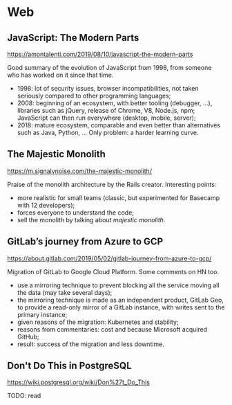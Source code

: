 # Web

## JavaScript: The Modern Parts
https://amontalenti.com/2019/08/10/javascript-the-modern-parts

Good summary of the evolution of JavaScript from 1998, from someone who has worked on it since that time.
* 1998: lot of security issues, browser incompatibilities, not taken seriously compared to other programming languages;
* 2008: beginning of an ecosystem, with better tooling (debugger, ...), libraries such as jQuery, release of Chrome, V8, Node.js, npm; JavaScript can then run everywhere (desktop, mobile, server);
* 2018: mature ecosystem, comparable and even better than alternatives such as Java, Python, ... Only problem: a harder learning curve.

## The Majestic Monolith
https://m.signalvnoise.com/the-majestic-monolith/

Praise of the monolith architecture by the Rails creator. Interesting points:
* more realistic for small teams (classic, but experimented for Basecamp with 12 developers);
* forces everyone to understand the code;
* sell the monolith by talking about *majestic monolith*.

##  GitLab’s journey from Azure to GCP 
https://about.gitlab.com/2019/05/02/gitlab-journey-from-azure-to-gcp/

Migration of GitLab to Google Cloud Platform. Some comments on HN too.
* use a mirroring technique to prevent blocking all the service moving all the data (may take several days);
* the mirroring technique is made as an independent product, GitLab Geo, to provide a read-only mirror of a GitLab instance, with writes sent to the primary instance;
* given reasons of the migration: Kubernetes and stability;
* reasons from commentaries: cost and because Microsoft acquired GitHub;
* result: success of the migration and less downtime.

## Don't Do This in PostgreSQL
https://wiki.postgresql.org/wiki/Don%27t_Do_This

TODO: read
